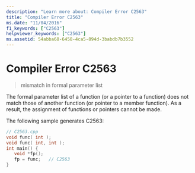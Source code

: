```yaml
---
description: "Learn more about: Compiler Error C2563"
title: "Compiler Error C2563"
ms.date: "11/04/2016"
f1_keywords: ["C2563"]
helpviewer_keywords: ["C2563"]
ms.assetid: 54abba68-6458-4ca5-894d-3babdb7b3552
---
```

# Compiler Error C2563

> mismatch in formal parameter list

The formal parameter list of a function (or a pointer to a function) does not match those of another function (or pointer to a member function). As a result, the assignment of functions or pointers cannot be made.

The following sample generates C2563:

```cpp
// C2563.cpp
void func( int );
void func( int, int );
int main() {
   void *fp();
   fp = func;   // C2563
}
```
